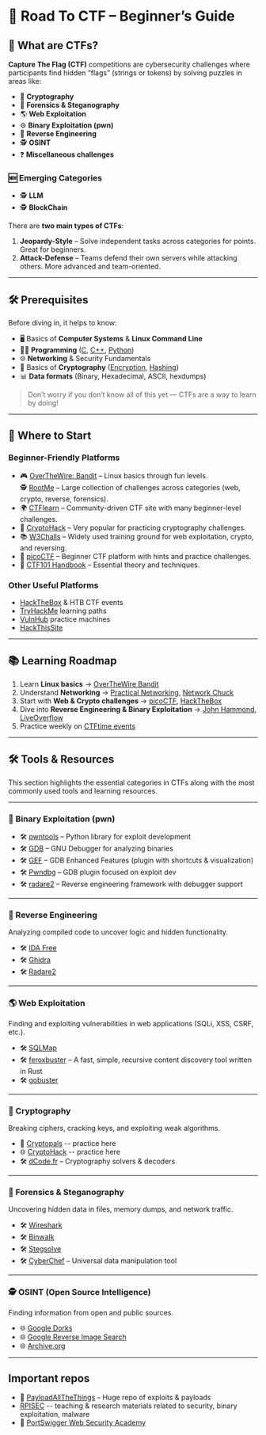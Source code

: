 # 🏴 Road To CTF – Beginner’s Guide  

## 📌 What are CTFs?  

**Capture The Flag (CTF)** competitions are cybersecurity challenges where participants find hidden “flags” (strings or tokens) by solving puzzles in areas like:  

- 🔐 **Cryptography**  
- 🔎 **Forensics & Steganography**  
- 🌎 **Web Exploitation**  
- ⚙️ **Binary Exploitation (pwn)**  
- 🔄 **Reverse Engineering**  
- 🕵️ **OSINT**  
- ❓ **Miscellaneous challenges**  
### 🆕 Emerging Categories 
- 🕵️ **LLM**
- 🕵️ **BlockChain**

There are **two main types of CTFs**:  

1. **Jeopardy-Style** – Solve independent tasks across categories for points. Great for beginners.  
2. **Attack-Defense** – Teams defend their own servers while attacking others. More advanced and team-oriented.  

---

## 🛠 Prerequisites  

Before diving in, it helps to know:  

- 🖥 Basics of **Computer Systems** & **Linux Command Line**  
- 🧑‍💻 **Programming** ([C](https://en.wikipedia.org/wiki/C_(programming_language)), [C++](https://en.wikipedia.org/wiki/C%2B%2B), [Python](https://www.python.org/))  
- 🌐 **Networking** & Security Fundamentals  
- 🔐 Basics of **Cryptography** ([Encryption](https://www.digitalguardian.com/blog/what-data-encryption), [Hashing](https://www.codecademy.com/resources/blog/what-is-hashing))  
- 📊 **Data formats** (Binary, Hexadecimal, ASCII, hexdumps)  

> Don’t worry if you don’t know all of this yet — CTFs are a way to learn by doing!  

---

## 🎯 Where to Start  

### Beginner-Friendly Platforms  
- 🎮 [OverTheWire: Bandit](https://overthewire.org/wargames/bandit/) – Linux basics through fun levels.  
🕵️ [RootMe](https://www.root-me.org/) – Large collection of challenges across categories (web, crypto, reverse, forensics). 
- 🌍 [CTFlearn](https://ctflearn.com/) – Community-driven CTF site with many beginner-level challenges. 
- 🔐 [CryptoHack](https://cryptohack.org/) – Very popular for practicing cryptography challenges.  
- 📚 [W3Challs](https://w3challs.com/) – Widely used training ground for web exploitation, crypto, and reversing.  
- 🏴 [picoCTF](https://picoctf.org/) – Beginner CTF platform with hints and practice challenges.  
- 📘 [CTF101 Handbook](https://ctf101.org/) – Essential theory and techniques.   

### Other Useful Platforms  
- [HackTheBox](https://www.hackthebox.com/) & HTB CTF events  
- [TryHackMe](https://tryhackme.com/) learning paths  
- [VulnHub](https://www.vulnhub.com/) practice machines  
- [HackThisSite](https://www.hackthissite.org/)  

---



## 📚 Learning Roadmap  

1. Learn **Linux basics** → [OverTheWire Bandit](https://overthewire.org/wargames/bandit/)  
2. Understand **Networking** → [Practical Networking](https://www.youtube.com/@PracticalNetworking),   [Network Chuck ](https://www.youtube.com/@NetworkChuck)
3. Start with **Web & Crypto challenges** → [picoCTF](https://picoctf.org/), [HackTheBox](https://www.hackthebox.com/)  
4. Dive into **Reverse Engineering & Binary Exploitation** → [John Hammond](https://www.youtube.com/@_JohnHammond),  [LiveOverflow](https://www.youtube.com/c/LiveOverflow)  
5. Practice weekly on [CTFtime events](https://ctftime.org/)    

---
## 🛠 Tools & Resources  

This section highlights the essential categories in CTFs along with the most commonly used tools and learning resources.  

---

### 🔑 Binary Exploitation (pwn)  
- 🛠 [pwntools](https://docs.pwntools.com/en/stable/) – Python library for exploit development  
- 🛠 [GDB](https://www.sourceware.org/gdb/) – GNU Debugger for analyzing binaries  
- 🛠 [GEF](https://github.com/hugsy/gef) – GDB Enhanced Features (plugin with shortcuts & visualization)  
- 🛠 [Pwndbg](https://github.com/pwndbg/pwndbg) – GDB plugin focused on exploit dev  
- 🛠 [radare2](https://rada.re/n/) – Reverse engineering framework with debugger support  

---

### 🔄 Reverse Engineering  
Analyzing compiled code to uncover logic and hidden functionality.  
- 🛠 [IDA Free](https://hex-rays.com/ida-free/)  
- 🛠 [Ghidra](https://ghidra-sre.org/)  
- 🛠 [Radare2](https://rada.re/n/)  

---

### 🌎 Web Exploitation  
Finding and exploiting vulnerabilities in web applications (SQLi, XSS, CSRF, etc.).   
- 🛠 [SQLMap](http://sqlmap.org/)  
- 🛠 [feroxbuster](https://github.com/epi052/feroxbuster) – A fast, simple, recursive content discovery tool written in Rust
- 🛠 [gobuster](https://github.com/OJ/gobuster)  
  

---

### 🔐 Cryptography  
Breaking ciphers, cracking keys, and exploiting weak algorithms.  
- 📘 [Cryptopals](https://cryptopals.com/) -- practice here
- 🌐 [CryptoHack](https://cryptohack.org/)  -- practice here
- 🛠 [dCode.fr](https://www.dcode.fr/) – Cryptography solvers & decoders  

---

### 🔎 Forensics & Steganography  
Uncovering hidden data in files, memory dumps, and network traffic.  
- 🛠 [Wireshark](https://www.wireshark.org/)  
- 🛠 [Binwalk](https://github.com/ReFirmLabs/binwalk)  
- 🛠 [Stegsolve](https://github.com/zardus/ctf-tools/blob/master/stegsolve/install)  
- 🛠 [CyberChef](https://gchq.github.io/CyberChef/) – Universal data manipulation tool  

---

### 🕵️ OSINT (Open Source Intelligence)  
Finding information from open and public sources.  
- 🌐 [Google Dorks](https://www.group-ib.com/resources/knowledge-hub/google-dorks/)  
- 🌐 [Google Reverse Image Search](https://images.google.com/)  
- 🌐 [Archive.org](https://archive.org/)  

---
## Important repos
- 📜 [PayloadAllTheThings](https://github.com/swisskyrepo/PayloadsAllTheThings) – Huge repo of exploits & payloads  
-  [RPISEC](https://github.com/RPISEC) -- teaching & research materials related to security, binary exploitation, malware
- 📘 [PortSwigger Web Security Academy](https://portswigger.net/web-security) 